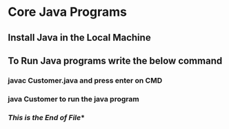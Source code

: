 # Core Java Programs

## Install Java in the Local Machine
## To Run Java programs write the below command

### javac Customer.java and press enter on CMD

### java Customer to run the java program

###   *****This is the End of File******
